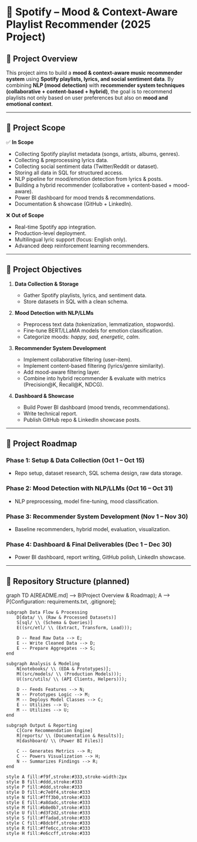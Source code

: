 # 🎵 Spotify – Mood & Context-Aware Playlist Recommender (2025 Project)  

## 📌 Project Overview  
This project aims to build a **mood & context-aware music recommender system** using **Spotify playlists, lyrics, and social sentiment data**. By combining **NLP (mood detection)** with **recommender system techniques (collaborative + content-based + hybrid)**, the goal is to recommend playlists not only based on user preferences but also on **mood and emotional context**.  

---

## 🎯 Project Scope  

✅ **In Scope**  
- Collecting Spotify playlist metadata (songs, artists, albums, genres).  
- Collecting & preprocessing lyrics data.  
- Collecting social sentiment data (Twitter/Reddit or dataset).  
- Storing all data in SQL for structured access.  
- NLP pipeline for mood/emotion detection from lyrics & posts.  
- Building a hybrid recommender (collaborative + content-based + mood-aware).  
- Power BI dashboard for mood trends & recommendations.  
- Documentation & showcase (GitHub + LinkedIn).  

❌ **Out of Scope**  
- Real-time Spotify app integration.  
- Production-level deployment.  
- Multilingual lyric support (focus: English only).  
- Advanced deep reinforcement learning recommenders.  

---

## 🎯 Project Objectives  

1. **Data Collection & Storage**  
   - Gather Spotify playlists, lyrics, and sentiment data.  
   - Store datasets in SQL with a clean schema.  

2. **Mood Detection with NLP/LLMs**  
   - Preprocess text data (tokenization, lemmatization, stopwords).  
   - Fine-tune BERT/LLaMA models for emotion classification.  
   - Categorize moods: *happy, sad, energetic, calm*.  

3. **Recommender System Development**  
   - Implement collaborative filtering (user–item).  
   - Implement content-based filtering (lyrics/genre similarity).  
   - Add mood-aware filtering layer.  
   - Combine into hybrid recommender & evaluate with metrics (Precision@K, Recall@K, NDCG).  

4. **Dashboard & Showcase**  
   - Build Power BI dashboard (mood trends, recommendations).  
   - Write technical report.  
   - Publish GitHub repo & LinkedIn showcase posts.  

---

## 📌 Project Roadmap  

### Phase 1: Setup & Data Collection (Oct 1 – Oct 15)  
- Repo setup, dataset research, SQL schema design, raw data storage.  

### Phase 2: Mood Detection with NLP/LLMs (Oct 16 – Oct 31)  
- NLP preprocessing, model fine-tuning, mood classification.  

### Phase 3: Recommender System Development (Nov 1 – Nov 30)  
- Baseline recommenders, hybrid model, evaluation, visualization.  

### Phase 4: Dashboard & Final Deliverables (Dec 1 – Dec 30)  
- Power BI dashboard, report writing, GitHub polish, LinkedIn showcase.  

---

## 📂 Repository Structure (planned)  
graph TD
    A[README.md] --> B(Project Overview & Roadmap);
    A --> P[Configuration: requirements.txt, .gitignore];
    
    subgraph Data Flow & Processing
        D[data/ \\ (Raw & Processed Datasets)]
        S[sql/ \\ (Schema & Queries)]
        E((src/etl/ \\ (Extract, Transform, Load)));
        
        D -- Read Raw Data --> E;
        E -- Write Cleaned Data --> D;
        E -- Prepare Aggregates --> S;
    end
    
    subgraph Analysis & Modeling
        N[notebooks/ \\ (EDA & Prototypes)];
        M((src/models/ \\ (Production Models)));
        U((src/utils/ \\ (API Clients, Helpers)));
        
        D -- Feeds Features --> N;
        N -- Prototypes Logic --> M;
        M -- Deploys Model Classes --> C;
        E -- Utilizes --> U;
        M -- Utilizes --> U;
    end
    
    subgraph Output & Reporting
        C[Core Recommendation Engine]
        R[reports/ \\ (Documentation & Results)];
        H[dashboard/ \\ (Power BI Files)]
        
        C -- Generates Metrics --> R;
        C -- Powers Visualization --> H;
        N -- Summarizes Findings --> R;
    end
    
    style A fill:#f9f,stroke:#333,stroke-width:2px
    style B fill:#ddd,stroke:#333
    style P fill:#ddd,stroke:#333
    style D fill:#c7e0f4,stroke:#333
    style N fill:#fff3b0,stroke:#333
    style E fill:#a8dadc,stroke:#333
    style M fill:#b8e0b7,stroke:#333
    style U fill:#d3f2d2,stroke:#333
    style S fill:#ffadad,stroke:#333
    style C fill:#8dcbff,stroke:#333
    style R fill:#ffe6cc,stroke:#333
    style H fill:#e6ccff,stroke:#333
